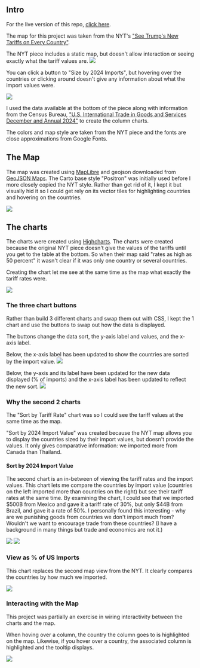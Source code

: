 ## Intro
For the live version of this repo, [click here](https://mariel-delagarza.github.io/tariffs-map/).

The map for this project was taken from the NYT's ["See Trump's New Tariffs on Every Country"](https://www.nytimes.com/interactive/2025/07/28/business/economy/trump-tariff-tracker.html?campaign_id=29&instance_id=159383&nl=the-upshot&regi_id=160286027&segment_id=202764&user_id=668a8d3a57aaa84bc48a03d3e56fd09e).

The NYT piece includes a static map, but doesn't allow interaction or seeing exactly what the tariff values are. 
<img src="readme-images/map.png">

You can click a button to "Size by 2024 Imports", but hovering over the countries or clicking around doesn't give any information about what the import values were. 

<img src="readme-images/map2.png">

I used the data available at the bottom of the piece along with information from the Census Bureau, ["U.S. International Trade in Goods and Services December and Annual 2024"](https://www.bea.gov/sites/default/files/2025-02/trad1224.pdf) to create the column charts.

The colors and map style are taken from the NYT piece and the fonts are close approximations from Google Fonts.

## The Map

The map was created using [MapLibre](https://maplibre.org/) and geojson downloaded from [GeoJSON Maps](https://geojson-maps.kyd.au/). The Carto base style "Positron" was initially used before I more closely copied the NYT style. Rather than get rid of it, I kept it but visually hid it so I could get rely on its vector tiles for highlighting countries and hovering on the countries. 

<img src="readme-images/map3.png">

## The charts

The charts were created using [Highcharts](https://www.highcharts.com/products/highcharts/). The charts were created because the original NYT piece doesn't give the values of the tariffs until you get to the table at the bottom. So when their map said "rates as high as 50 percent" it wasn't clear if it was only one country or several countries.

Creating the chart let me see at the same time as the map what exactly the tariff rates were. 


<img src="readme-images/chart.png">

### The three chart buttons
Rather than build 3 different charts and swap them out with CSS, I kept the 1 chart and use the buttons to swap out how the data is displayed.

The buttons change the data sort, the y-axis label and values, and the x-axis label.

Below, the x-axis label has been updated to show the countries are sorted by the import value.
<img src="readme-images/chart3.png">

Below, the y-axis and its label have been updated for the new data displayed (% of imports) and the x-axis label has been updated to reflect the new sort.
<img src="readme-images/chart4.png">

### Why the second 2 charts
The "Sort by Tariff Rate" chart was so I could see the tariff values at the same time as the map.

"Sort by 2024 Import Value" was created because the NYT map allows you to display the countries sized by their import values, but doesn't provide the values. It only gives comparative information: we imported more from Canada than Thailand.

#### Sort by 2024 Import Value
The second chart is an in-between of viewing the tariff rates and the import values. This chart lets me compare the countries by import value (countries on the left imported more than countries on the right) but see their tariff rates at the same time. By examining the chart, I could see that we imported $500B from Mexico and gave it a tariff rate of 30%, but only $44B from Brazil, and gave it a rate of 50%. I personally found this interesting - why are we punishing goods from countries we don't import much from? Wouldn't we want to encourage trade from these countries? (I have a background in many things but trade and economics are not it.) 

<img src="readme-images/chart5.png">
<img src="readme-images/chart6.png">

### View as % of US Imports
This chart replaces the second map view from the NYT. It clearly compares the countries by how much we imported.

<img src="readme-images/chart7.png">


### Interacting with the Map
This project was partially an exercise in wiring interactivity between the charts and the map. 

When hoving over a column, the country the column goes to is highlighted on the map. Likewise, if you hover over a country, the associated column is highlighted and the tooltip displays.

<img src="readme-images/chart2.png">
